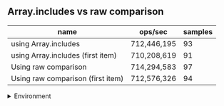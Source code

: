 ## Array.includes vs raw comparison

|name|ops/sec|samples|
|-|-|-|
|using Array.includes|712,446,195|93|
|using Array.includes (first item)|710,208,619|91|
|Using raw comparison|714,294,583|97|
|Using raw comparison (first item)|712,576,326|94|


<details>
<summary>Environment</summary>

* __Machine:__ linux x64 | 2 vCPUs | 6.8GB Mem
* __Run:__ Sat Oct 21 2023 12:55:51 GMT+0000 (Coordinated Universal Time)
</details>

<!--
{"environment":{"platform":"linux","arch":"x64","cpus":2,"totalMemory":6.7597503662109375},"benchmarks":[{"name":"using Array.includes","opsSec":712446195.2557806,"samples":7},{"name":"using Array.includes (first item)","opsSec":710208618.697717,"samples":8},{"name":"Using raw comparison","opsSec":714294582.9468395,"samples":7},{"name":"Using raw comparison (first item)","opsSec":712576326.0190222,"samples":9}]}-->
